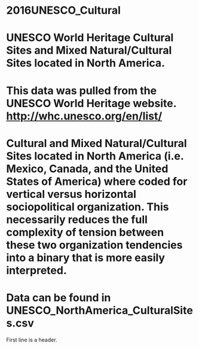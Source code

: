 # 2016UNESCO_Cultural
# UNESCO World Heritage Cultural Sites and Mixed Natural/Cultural Sites located in North America.

# This data was pulled from the UNESCO World Heritage website. http://whc.unesco.org/en/list/

# Cultural and Mixed Natural/Cultural Sites located in North America (i.e. Mexico, Canada, and the United States of America) where coded for vertical versus horizontal sociopolitical organization. This necessarily reduces the full complexity of tension between these two organization tendencies into a binary that is more easily interpreted.

# Data can be found in UNESCO_NorthAmerica_CulturalSites.csv
First line is a header.

